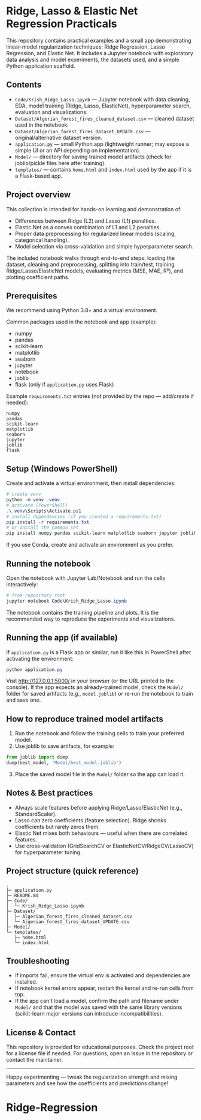 # Ridge, Lasso & Elastic Net Regression Practicals

This repository contains practical examples and a small app demonstrating linear-model regularization techniques: Ridge Regression, Lasso Regression, and Elastic Net. It includes a Jupyter notebook with exploratory data analysis and model experiments, the datasets used, and a simple Python application scaffold.

## Contents

- `Code/Krish_Ridge_Lasso.ipynb` — Jupyter notebook with data cleaning, EDA, model training (Ridge, Lasso, ElasticNet), hyperparameter search, evaluation and visualizations.
- `Dataset/Algerian_forest_fires_cleaned_dataset.csv` — cleaned dataset used in the notebook.
- `Dataset/Algerian_forest_fires_dataset_UPDATE.csv` — original/alternative dataset version.
- `application.py` — small Python app (lightweight runner; may expose a simple UI or an API depending on implementation).
- `Model/` — directory for saving trained model artifacts (check for joblib/pickle files here after training).
- `templates/` — contains `home.html` and `index.html` used by the app if it is a Flask-based app.

## Project overview

This collection is intended for hands-on learning and demonstration of:

- Differences between Ridge (L2) and Lasso (L1) penalties.
- Elastic Net as a convex combination of L1 and L2 penalties.
- Proper data preprocessing for regularized linear models (scaling, categorical handling).
- Model selection via cross-validation and simple hyperparameter search.

The included notebook walks through end-to-end steps: loading the dataset, cleaning and preprocessing, splitting into train/test, training Ridge/Lasso/ElasticNet models, evaluating metrics (MSE, MAE, R²), and plotting coefficient paths.

## Prerequisites

We recommend using Python 3.8+ and a virtual environment.

Common packages used in the notebook and app (example):

- numpy
- pandas
- scikit-learn
- matplotlib
- seaborn
- jupyter
- notebook
- joblib
- flask (only if `application.py` uses Flask)

Example `requirements.txt` entries (not provided by the repo — add/create if needed):

```
numpy
pandas
scikit-learn
matplotlib
seaborn
jupyter
joblib
flask
```

## Setup (Windows PowerShell)

Create and activate a virtual environment, then install dependencies:

```powershell
# create venv
python -m venv .venv
# activate (PowerShell)
.\.venv\Scripts\Activate.ps1
# install dependencies (if you created a requirements.txt)
pip install -r requirements.txt
# or install the common set
pip install numpy pandas scikit-learn matplotlib seaborn jupyter joblib flask
```

If you use Conda, create and activate an environment as you prefer.

## Running the notebook

Open the notebook with Jupyter Lab/Notebook and run the cells interactively:

```powershell
# from repository root
jupyter notebook Code\Krish_Ridge_Lasso.ipynb
```

The notebook contains the training pipeline and plots. It is the recommended way to reproduce the experiments and visualizations.

## Running the app (if available)

If `application.py` is a Flask app or similar, run it like this in PowerShell after activating the environment:

```powershell
python application.py
```

Visit http://127.0.0.1:5000/ in your browser (or the URL printed to the console). If the app expects an already-trained model, check the `Model/` folder for saved artifacts (e.g., `model.joblib`) or re-run the notebook to train and save one.

## How to reproduce trained model artifacts

1. Run the notebook and follow the training cells to train your preferred model.
2. Use joblib to save artifacts, for example:

```python
from joblib import dump
dump(best_model, 'Model/best_model.joblib')
```

3. Place the saved model file in the `Model/` folder so the app can load it.

## Notes & Best practices

- Always scale features before applying Ridge/Lasso/ElasticNet (e.g., StandardScaler).
- Lasso can zero coefficients (feature selection). Ridge shrinks coefficients but rarely zeros them.
- Elastic Net mixes both behaviours — useful when there are correlated features.
- Use cross-validation (GridSearchCV or ElasticNetCV/RidgeCV/LassoCV) for hyperparameter tuning.

## Project structure (quick reference)

```
.
├─ application.py
├─ README.md
├─ Code/
│  └─ Krish_Ridge_Lasso.ipynb
├─ Dataset/
│  ├─ Algerian_forest_fires_cleaned_dataset.csv
│  └─ Algerian_forest_fires_dataset_UPDATE.csv
├─ Model/
└─ templates/
   ├─ home.html
   └─ index.html
```

## Troubleshooting

- If imports fail, ensure the virtual env is activated and dependencies are installed.
- If notebook kernel errors appear, restart the kernel and re-run cells from top.
- If the app can't load a model, confirm the path and filename under `Model/` and that the model was saved with the same library versions (scikit-learn major versions can introduce incompatibilities).

## License & Contact

This repository is provided for educational purposes. Check the project root for a license file if needed. For questions, open an Issue in the repository or contact the maintainer.

---

Happy experimenting — tweak the regularization strength and mixing parameters and see how the coefficients and predictions change!
# Ridge-Regression